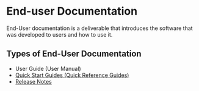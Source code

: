 # End-user Documentation
End-User documentation is a deliverable that introduces the software that was developed to users and how to use it.

## Types of End-User Documentation
- User Guide (User Manual)
- [Quick Start Guides (Quick Reference Guides)](https://github.com/SG-Eddin/Technical-Documentation-Best-Practices/blob/main/EndUser-Documentation/Quick-Start-Guide.md)
- [Release Notes](https://github.com/SG-Eddin/Technical-Documentation-Best-Practices/blob/main/EndUser-Documentation/Release-Notes.md)
